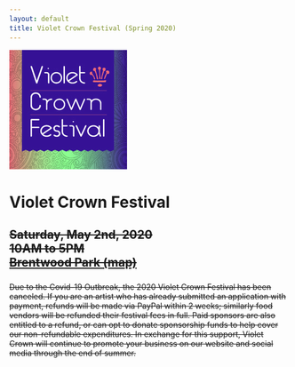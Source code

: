 ```yaml
---
layout: default
title: Violet Crown Festival (Spring 2020)
---
```

<div class="container">
	<div class="row">
		<div class="col-md-2"><img src="img/VCF_2019_logo_graphic_3x3.jpg" class="img-responsive"></div>
		<div class="col-md-6">
			<h1>Violet Crown Festival</h1>
			<h2><s>
				Saturday, May 2nd, 2020 <br>
				10AM to 5PM <br>
				<a href="https://goo.gl/maps/DuTPTEMibVL2">Brentwood Park (map)</a>
			</h2><s>
		</div>
	</div>
</div>

###

Due to the Covid-19 Outbreak, the 2020 Violet Crown Festival has been canceled. If you are an artist who
has already submitted an application with payment, refunds will be made via PayPal within 2 weeks; similarly
food vendors will be refunded their festival fees in full. Paid sponsors are also entitled to a refund, or
can opt to donate sponsorship funds to help cover our non-refundable expenditures. In exchange for this
support, Violet Crown will continue to promote your business on our website and social media through
the end of summer.
